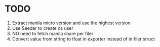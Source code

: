 # TODO
1. Extract manila micro version and use the highest version
1. Use Seeder to create os user
1. NO need to fetch manila share per filer
2. Convert value from string to float in exporter instead of in filer struct